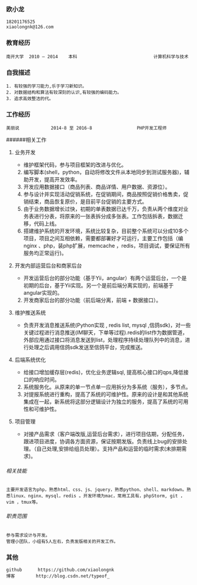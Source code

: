 ### 欧小龙	
	18201176525                                             xiaolongnk@126.com

### 教育经历
	南开大学  2010 — 2014    本科                             计算机科学与技术
### 自我描述
	1. 有较强的学习能力,乐于学习新知识。
	2. 对数据结构和算法有较深刻的认识,有较强的编码能力。 
	3. 追求高效整洁的代。

### 工作经历

	美丽说            2014-8 至 2016-8                 PHP开发工程师
######相关工作

 1. 业务开发
    
     *  维护框架代码，参与项目框架的改进与优化。
     2. 编写脚本(shell，python，自动将修改文件从本地同步到测试服务器)，辅助开发，提高开发效率。
     3. 开发应用数据接口（商品列表、商品详情、用户数据、资源位）。
     4. 参与设计并实现活动促销系统，在促销期间，商品按照促销价格售卖，促销结束，商品恢复原价，是目前平台促销的主要方式。
     5. 由于业务数据增长过快，初期的单表数据已达千万，负责从两个维度对业务表进行分表，将原来的一张表拆分成多张表。工作包括拆表，数据迁移，代码上线。
     6. 搭建维护系统的开发环境，系统比较复杂，目前整个系统可以分成10多个项目，项目之间互相依赖，需要都部署好才可运行，主要工作包括（编nginx 、php，装php扩展，memcache ，redis，项目调试，要保证所有服务均正常运行)。
 2. 开发内部运营后台和商家后台
 
     * 开发运营后台的部分功能（基于Yii，angular）有两个运营后台，一个是初期的后台，基于Yii实现。另一个是前后端分离实现的，前端基于angular实现的。
     2. 开发商家后台的部分功能（前后端分离，前端 + 数据接口）。
 3. 维护推送系统
    
     * 负责开发消息推送系统(Python实现 , redis list, mysql ,信鸽sdk)，对一些关键过程进行消息推送(IM聊天，下单等过程).redis的list作为数据管道，外部应用通过接口将消息发送到list，处理程序持续处理队列中的消息，进行处理之后调用信鸽sdk发送至信鸽平台，完成推送。
 4. 后端系统优化
    
    * 给接口增加缓存层(redis)，优化业务逻辑sql, 提高核心接口的qps,降低接口的响应时间。
    2. 系统服务化。从原来的单一节点单一应用拆分为多系统（服务），多节点。
    3. 对提报系统进行重构，提高了系统的可维护性。原来的设计是和其他系统集成在一起，新系统将这部分逻辑设计为独立的服务，提高了系统的可用性和可维护性。
 5. 项目管理
    
    * 对接产品需求（客户端改版,运营后台需求），进行项目估期，分配任务，跟进项目进度，协调各方面资源，保证按期发版。负责线上bug的安排处理。（自己处理,安排给组员处理）。支持产品和运营的临时需求(未排期需求)。

###### 相关技能
	主要开发语言为php，熟悉html、css、js、jquery，熟悉python、shell、markdown。熟悉linux、nginx、mysql，redis 。开发环境为mac，常用工具有，phpStorm, git ，vim ，tmux等。

###### 职责范围
	参与需求设计与开发。
	管理小团队，小组有5人左右，负责发版相关的开发工作。


### 其他
	github      https://github.com/xiaolongnk
	博客        http://blog.csdn.net/typeof_
